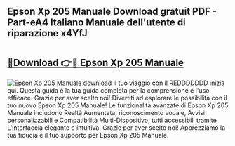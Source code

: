 ## Epson Xp 205 Manuale Download gratuit PDF - Part-eA4 Italiano Manuale dell'utente di riparazione x4YfJ

# <h2><a href="http://dfbuwds.blite.top/?on=Epson+Xp+205+Manuale">🔗Download 👉🔴 Epson Xp 205 Manuale</a></h2>

[![Epson Xp 205 Manuale download](https://i.imgur.com/lujVjoI.png)](http://dfbuwds.blite.top/?on=Epson+Xp+205+Manuale)
Il tuo viaggio con il REDDDDDDD inizia qui. Questa guida è la tua guida completa per la comprensione e l'uso efficace. Grazie per aver scelto noi! Divertiti ad esplorare le possibilità con il tuo nuovo Epson Xp 205 Manuale! Le funzionalità avanzate di Epson Xp 205 Manuale includono Realtà Aumentata, riconoscimento vocale, Avvisi personalizzabili e Compatibilità Multi-Dispositivo, tutti accessibili tramite L'interfaccia elegante e intuitiva. Grazie per aver scelto noi! Apprezziamo la tua fiducia e il tuo supporto per Epson Xp 205 Manuale.
